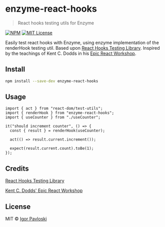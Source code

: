 # enzyme-react-hooks

> React hooks testing utils for Enzyme

[![NPM](https://img.shields.io/npm/v/enzyme-react-hooks.svg)](https://www.npmjs.com/package/enzyme-react-hooks) [![MIT License](https://img.shields.io/npm/l/enzyme-react-hooks.svg?style=flat-square)](https://github.com/pavloskii/enzyme-react-hooks/blob/main/LICENSE)

Easily test react hooks with Enzyme, using enzyme implementation of the renderHook testing util. Based upon [React Hooks Testing Library](https://github.com/testing-library/react-hooks-testing-library). Inspired by the teachings of Kent C. Dodds in his [Epic React Workshop](https://epicreact.dev/). 

## Install

```bash
npm install --save-dev enzyme-react-hooks
```

## Usage

```tsx
import { act } from "react-dom/test-utils";
import { renderHook } from "enzyme-react-hooks";
import { useCounter } from "./useCounter";

it("should increment counter", () => {
  const { result } = renderHook(useCounter);

  act(() => result.current.increment());

  expect(result.current.count).toBe(1);
});
```

## Credits
[React Hooks Testing Library](https://github.com/testing-library/react-hooks-testing-library)

[Kent C. Dodds' Epic React Workshop](https://epicreact.dev/)

## License

MIT © [Igor Pavloski](https://github.com/pavloskii)
